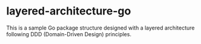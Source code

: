 # layered-architecture-go
This is a sample Go package structure designed with a layered architecture following DDD (Domain-Driven Design) principles.
